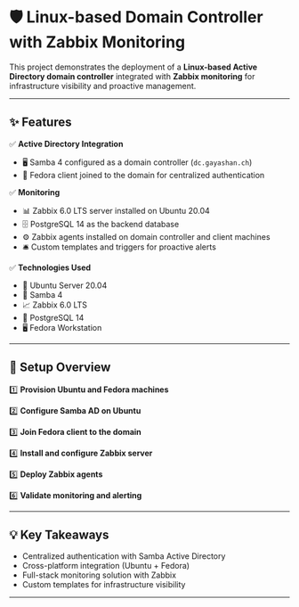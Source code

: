 # 🛡️ Linux-based Domain Controller with Zabbix Monitoring

This project demonstrates the deployment of a **Linux-based Active Directory domain controller** integrated with **Zabbix monitoring** for infrastructure visibility and proactive management.

---

## ✨ Features

✅ **Active Directory Integration**
- 🖥️ Samba 4 configured as a domain controller (`dc.gayashan.ch`)
- 💼 Fedora client joined to the domain for centralized authentication

✅ **Monitoring**
- 📊 Zabbix 6.0 LTS server installed on Ubuntu 20.04
- 🗄️ PostgreSQL 14 as the backend database
- ⚙️ Zabbix agents installed on domain controller and client machines
- 🛎️ Custom templates and triggers for proactive alerts

✅ **Technologies Used**
- 🐧 Ubuntu Server 20.04
- 🏢 Samba 4
- 📈 Zabbix 6.0 LTS
- 🐘 PostgreSQL 14
- 🖥️ Fedora Workstation

---

## 🚀 Setup Overview

1️⃣ **Provision Ubuntu and Fedora machines**

2️⃣ **Configure Samba AD on Ubuntu**

3️⃣ **Join Fedora client to the domain**

4️⃣ **Install and configure Zabbix server**

5️⃣ **Deploy Zabbix agents**

6️⃣ **Validate monitoring and alerting**

---

## 💡 Key Takeaways

- Centralized authentication with Samba Active Directory
- Cross-platform integration (Ubuntu + Fedora)
- Full-stack monitoring solution with Zabbix
- Custom templates for infrastructure visibility

---
